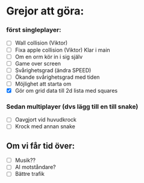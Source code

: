 # Grejor att göra:

### först singleplayer:
- [ ] Wall collision (Viktor)
- [ ] Fixa apple collision (Viktor) Klar i main
- [ ] Om en orm kör in i sig själv
- [ ] Game over screen
- [ ] Svårighetsgrad (ändra SPEED)
- [ ] Ökande svårighetsgrad med tiden
- [ ] Möjlighet att starta om
- [x] Gör om grid data till 2d lista med squares

### Sedan multiplayer (dvs lägg till en till snake)
- [ ] Oavgjort vid huvudkrock
- [ ] Krock med annan snake

## Om vi får tid över:
- [ ] Musik??
- [ ] AI motståndare?
- [ ] Bättre trafik